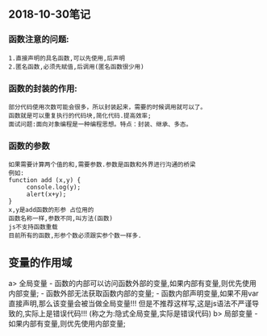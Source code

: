 ## 2018-10-30笔记

### 函数注意的问题:
    1.直接声明的具名函数,可以先使用,后声明
	2.匿名函数,必须先赋值,后调用(匿名函数很少用)

### 函数的封装的作用:
	部分代码使用次数可能会很多，所以封装起来，需要的时候调用就可以了。
	函数就是可以重复执行的代码块,简化代码.提高效率;
	面试问题:面向对象编程是一种编程思想。特点：封装、继承、多态。

### 函数的参数
    如果需要计算两个值的和,需要参数.参数是函数和外界进行沟通的桥梁
    例如:
    function add (x,y) {
    	 console.log(y);
    	 alert(x+y);
    }
    x,y是add函数的形参 占位用的
    函数名称一样,参数不同,叫方法(函数)
    js不支持函数重载
    目前所有的函数,形参个数必须跟实参个数一样多.


## 变量的作用域
   a> 全局变量
      - 函数的内部可以访问函数外部的变量,如果内部有变量,则优先使用内部变量;
      - 函数外部无法获取函数内部的变量;
      - 函数内部声明变量,如果不用var直接声明,那么该变量会被当做全局变量!!!
        但是不推荐这样写,这是js语法不严谨导致的,实际上是错误代码!!!
        (称之为:隐式全局变量,实际是错误代码)
   b> 局部变量
      - 如果内部有变量,则优先使用内部变量;

